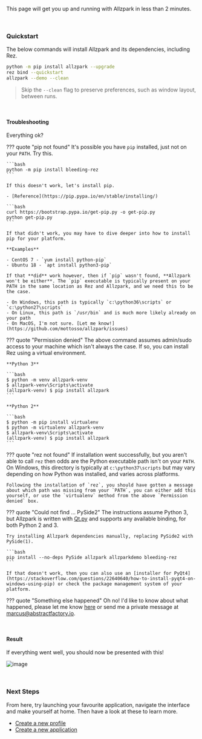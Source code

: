 This page will get you up and running with Allzpark in less than 2 minutes.

<br>

### Quickstart

The below commands will install Allzpark and its dependencies, including Rez.

```bash
python -m pip install allzpark --upgrade
rez bind --quickstart
allzpark --demo --clean
```

> Skip the `--clean` flag to preserve preferences, such as window layout, between runs.

<br>

#### Troubleshooting

Everything ok?

??? quote "pip not found"
    It's possible you have `pip` installed, just not on your `PATH`. Try this.

    ```bash
    python -m pip install bleeding-rez
    ```

    If this doesn't work, let's install pip.

    - [Reference](https://pip.pypa.io/en/stable/installing/)

    ```bash
    curl https://bootstrap.pypa.io/get-pip.py -o get-pip.py
    python get-pip.py
    ```

    If that didn't work, you may have to dive deeper into how to install pip for your platform.

    **Examples**

    - CentOS 7 - `yum install python-pip`
    - Ubuntu 18 - `apt install python3-pip`

    If that **did** work however, then if `pip` wasn't found, **Allzpark won't be either**. The `pip` executable is typically present on your PATH in the same location as Rez and Allzpark, and we need this to be the case.

    - On Windows, this path is typically `c:\python36\scripts` or `c:\python27\scripts`
    - On Linux, this path is `/usr/bin` and is much more likely already on your path
    - On MacOS, I'm not sure. [Let me know!](https://github.com/mottosso/allzpark/issues)

??? quote "Permission denied"
    The above command assumes admin/sudo access to your machine which isn't always the case. If so, you can install Rez using a virtual environment.

    **Python 3**

    ```bash
    $ python -m venv allzpark-venv
    $ allzpark-venv\Scripts\activate
    (allzpark-venv) $ pip install allzpark
    ```

    **Python 2**

    ```bash
    $ python -m pip install virtualenv
    $ python -m virtualenv allzpark-venv
    $ allzpark-venv\Scripts\activate
    (allzpark-venv) $ pip install allzpark
    ```

??? quote "rez not found"
    If installation went successfully, but you aren't able to call `rez` then odds are the Python executable path isn't on your `PATH`. On Windows, this directory is typically at `c:\python37\scripts` but may vary depending on how Python was installed, and varies across platforms.

    Following the installation of `rez`, you should have gotten a message about which path was missing from your `PATH`, you can either add this yourself, or use the `virtualenv` method from the above `Permission denied` box.

??? quote "Could not find ... PySide2"
    The instructions assume Python 3, but Allzpark is written with [Qt.py](https://github.com/mottosso/Qt.py) and supports any available binding, for both Python 2 and 3.

    Try installing Allzpark dependencies manually, replacing PySide2 with PySide(1).

    ```bash
    pip install --no-deps PySide allzpark allzparkdemo bleeding-rez
    ```

    If that doesn't work, then you can also use an [installer for PyQt4](https://stackoverflow.com/questions/22640640/how-to-install-pyqt4-on-windows-using-pip) or check the package management system of your platform.

??? quote "Something else happened"
    Oh no! I'd like to know about what happened, please let me know [here](https://github.com/mottosso/allzpark/issues) or send me a private message at [marcus@abstractfactory.io](mailto:marcus@abstractfactory.io).

<br>

#### Result

If everything went well, you should now be presented with this!

![image](https://user-images.githubusercontent.com/2152766/61855839-c68f3400-aeb8-11e9-9df5-d31a39b6e028.png)

<br>

### Next Steps

From here, try launching your favourite application, navigate the interface and make yourself at home. Then have a look at these to learn more.

- [Create a new profile](/getting-started)
- [Create a new application](/getting-started/#your-first-application)
